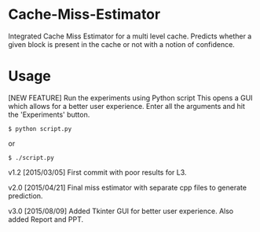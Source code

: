 # Cache-Miss-Estimator
Integrated Cache Miss Estimator for a multi level cache. Predicts whether a given block is present in the cache or not with a notion of confidence.


Usage
===========
[NEW FEATURE] Run the experiments using Python script 
This opens a GUI which allows for a better user experience. Enter all the arguments and hit the 'Experiments' button.
```
$ python script.py 
```
or
```
$ ./script.py
```

v1.2 [2015/03/05] First commit with poor results for L3.

v2.0 [2015/04/21] Final miss estimator with separate cpp files to generate prediction.

v3.0 [2015/08/09] Added Tkinter GUI for better user experience. Also added Report and PPT.